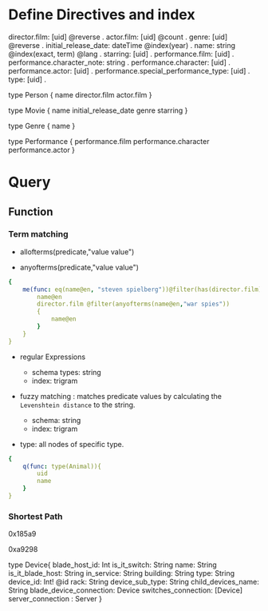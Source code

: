 # Define Directives and index

director.film: [uid] @reverse .
actor.film: [uid] @count .
genre: [uid] @reverse .
initial_release_date: dateTime @index(year) .
name: string @index(exact, term) @lang .
starring: [uid] .
performance.film: [uid] .
performance.character_note: string .
performance.character: [uid] .
performance.actor: [uid] .
performance.special_performance_type: [uid] .
type: [uid] .

type Person {
    name
    director.film
    actor.film
}

type Movie {
    name
    initial_release_date
    genre
    starring
}

type Genre {
    name
}

type Performance {
    performance.film
    performance.character
    performance.actor
}

# Query

## Function

### Term matching

- allofterms(predicate,"value value")

- anyofterms(predicate,"value value")

```yaml
{
    me(func: eq(name@en, "steven spielberg"))@filter(has(director.film)){
        name@en
        director.film @filter(anyofterms(name@en,"war spies"))
        {
            name@en
        }
    }
}
```

- regular Expressions
  - schema types: string
  - index: trigram

- fuzzy matching : matches predicate values by calculating the `Levenshtein distance` to the string.
  - schema: string
  - index: trigram

- type: all nodes of specific type.

```yaml
{
    q(func: type(Animal)){
        uid
        name
    }
}
```

### Shortest Path

0x185a9

0xa9298

type Device{
    blade_host_id: Int
    is_it_switch: String
    name: String
    is_it_blade_host: String
    in_service: String
    building: String
    type: String
    device_id: Int! @id
    rack: String
    device_sub_type: String
    child_devices_name: String
    blade_device_connection: Device
    switches_connection: [Device]
    server_connection : Server
}
